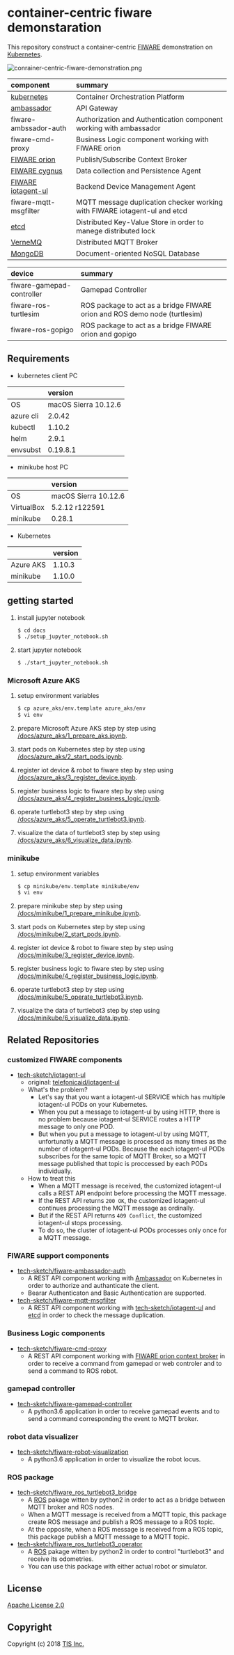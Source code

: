 # container-centric fiware demonstaration

This repository construct a container-centric [FIWARE](http://www.fiware.org/) demonstration on [Kubernetes](https://kubernetes.io/).

![conrainer-centric-fiware-demonstration.png](/docs/images/container-centric-fiware-demonstration.png)

|component|summary|
|:--|:--|
|[kubernetes](https://kubernetes.io/)|Container Orchestration Platform|
|[ambassador](https://www.getambassador.io/)|API Gateway|
|fiware-ambssador-auth|Authorization and Authentication component working with ambassador|
|fiware-cmd-proxy|Business Logic component working with FIWARE orion|
|[FIWARE orion](https://catalogue-server.fiware.org/enablers/publishsubscribe-context-broker-orion-context-broker)|Publish/Subscribe Context Broker|
|[FIWARE cygnus](https://catalogue-server.fiware.org/enablers/cygnus)|Data collection and Persistence Agent|
|[FIWARE iotagent-ul](https://catalogue-server.fiware.org/enablers/backend-device-management-idas)|Backend Device Management Agent|
|fiware-mqtt-msgfilter|MQTT message duplication checker working with FIWARE iotagent-ul and etcd|
|[etcd](https://coreos.com/etcd/docs/latest/)|Distributed Key-Value Store in order to manege distributed lock|
|[VerneMQ](https://vernemq.com/)|Distributed MQTT Broker|
|[MongoDB](https://www.mongodb.com/)|Document-oriented NoSQL Database|

|device|summary|
|:--|:--|
|fiware-gamepad-controller|Gamepad Controller|
|fiware-ros-turtlesim|ROS package to act as a bridge FIWARE orion and ROS demo node (turtlesim)|
|fiware-ros-gopigo|ROS package to act as a bridge FIWARE orion and gopigo|

## Requirements

* kubernetes client PC

||version|
|:--|:--|
|OS|macOS Sierra 10.12.6|
|azure cli|2.0.42|
|kubectl|1.10.2|
|helm|2.9.1|
|envsubst|0.19.8.1|

* minikube host PC

||version|
|:--|:--|
|OS|macOS Sierra 10.12.6|
|VirtualBox|5.2.12 r122591|
|minikube|0.28.1|

* Kubernetes

||version|
|:--|:--|
|Azure AKS|1.10.3|
|minikube|1.10.0|

## getting started

1. install jupyter notebook

    ```bash
    $ cd docs
    $ ./setup_jupyter_notebook.sh
    ```
1. start jupyter notebook

    ```bash
    $ ./start_jupyter_notebook.sh
    ```

### Microsoft Azure AKS

1. setup environment variables

    ```bash
    $ cp azure_aks/env.template azure_aks/env
    $ vi env
    ```
1. prepare Microsoft Azure AKS step by step using [/docs/azure_aks/1_prepare_aks.ipynb](/docs/azure_aks/1_prepare_aks.ipynb).
1. start pods on Kubernetes step by step using [/docs/azure_aks/2_start_pods.ipynb](/docs/azure_aks/2_start_pods.ipynb).
1. register iot device & robot to fiware step by step using [/docs/azure_aks/3_register_device.ipynb](/docs/azure_aks/3_register_device.ipynb).
1. register business logic to fiware step by step using [/docs/azure_aks/4_register_business_logic.ipynb](/docs/azure_aks/4_register_business_logic.ipynb).
1. operate turtlebot3 step by step using [/docs/azure_aks/5_operate_turtlebot3.ipynb](/docs/azure_aks/5_operate_turtlebot3.ipynb).
1. visualize the data of turtlebot3 step by step using [/docs/azure_aks/6_visualize_data.ipynb](/docs/azure_aks/6_visualize_data.ipynb).

### minikube

1. setup environment variables

    ```bash
    $ cp minikube/env.template minikube/env
    $ vi env
    ```
1. prepare minikube step by step using [/docs/minikube/1_prepare_minikube.ipynb](/docs/minikube/1_prepare_minikube.ipynb).
1. start pods on Kubernetes step by step using [/docs/minikube/2_start_pods.ipynb](/docs/minikube/2_start_pods.ipynb).
1. register iot device & robot to fiware step by step using [/docs/minikube/3_register_device.ipynb](/docs/minikube/3_register_device.ipynb).
1. register business logic to fiware step by step using [/docs/minikube/4_register_business_logic.ipynb](/docs/minikube/4_register_business_logic.ipynb).
1. operate turtlebot3 step by step using [/docs/minikube/5_operate_turtlebot3.ipynb](/docs/minikube/5_operate_turtlebot3.ipynb).
1. visualize the data of turtlebot3 step by step using [/docs/minikube/6_visualize_data.ipynb](/docs/minikube/6_visualize_data.ipynb).

## Related Repositories
### customized FIWARE components
* [tech-sketch/iotagent-ul](https://github.com/tech-sketch/iotagent-ul)
    * original: [telefonicaid/iotagent-ul](https://github.com/telefonicaid/iotagent-ul)
    * What's the problem?
        * Let's say that you want a iotagent-ul SERVICE which has multiple iotagent-ul PODs on your Kubernetes.
        * When you put a message to iotagent-ul by using HTTP, there is no problem because iotagent-ul SERVICE routes a HTTP message to only one POD.
        * But when you put a message to iotagent-ul by using MQTT, unfortunatly a MQTT message is processed as many times as the number of iotagent-ul PODs. Because the each iotagent-ul PODs subscribes for the same topic of MQTT Broker, so a MQTT message published that topic is proccessed by each PODs individually.
    * How to treat this
        * When a MQTT message is received, the customized iotagent-ul calls a REST API endpoint before processing the MQTT message.
        * If the REST API returns `200 OK`, the customized iotagent-ul continues processing the MQTT message as ordinally.
        * But if the REST API returns `409 Conflict`, the customized iotagent-ul stops processing.
        * To do so, the cluster of iotagent-ul PODs processes only once for a MQTT message.

### FIWARE support components
* [tech-sketch/fiware-ambassador-auth](https://github.com/tech-sketch/fiware-ambassador-auth)
    * A REST API component working with [Ambassador](https://www.getambassador.io/) on Kubernetes in order to authorize and authanticate the client.
    * Bearar Authenticaton and Basic Authentication are supported.
* [tech-sketch/fiware-mqtt-msgfilter](https://github.com/tech-sketch/fiware-mqtt-msgfilter)
    * A REST API component working with [tech-sketch/iotagent-ul](https://github.com/tech-sketch/iotagent-ul) and [etcd](https://coreos.com/etcd/docs/latest/) in order to check the message duplication.

### Business Logic components
* [tech-sketch/fiware-cmd-proxy](https://github.com/tech-sketch/fiware-cmd-proxy)
    * A REST API component working with [FIWARE orion context broker](https://github.com/telefonicaid/fiware-orion) in order to receive a command from gamepad or web controler and to send a command to ROS robot.

### gamepad controller
* [tech-sketch/fiware-gamepad-controller](https://github.com/tech-sketch/fiware-gamepad-controller)
    * A python3.6 application in order to receive gamepad events and to send a command corresponding the event to MQTT broker.

### robot data visualizer
* [tech-sketch/fiware-robot-visualization](https://github.com/tech-sketch/fiware-robot-visualization)
    * A python3.6 application in order to visualize the robot locus.

### ROS package
* [tech-sketch/fiware_ros_turtlebot3_bridge](https://github.com/tech-sketch/fiware_ros_turtlebot3_bridge)
    * A [ROS](http://wiki.ros.org/) pakage witten by python2 in order to act as a bridge between MQTT broker and ROS nodes.
    * When a MQTT message is received from a MQTT topic, this package create ROS message and publish a ROS message to a ROS topic.
    * At the opposite, when a ROS message is received from a ROS topic, this package publish a MQTT message to a MQTT topic.
* [tech-sketch/fiware_ros_turtlebot3_operator](https://github.com/tech-sketch/fiware_ros_turtlebot3_operator)
    * A [ROS](http://wiki.ros.org/) pakage witten by python2 in order to control "turtlebot3" and receive its odometries.
    * You can use this package with either actual robot or simulator.

## License

[Apache License 2.0](/LICENSE)

## Copyright
Copyright (c) 2018 [TIS Inc.](https://www.tis.co.jp/)
